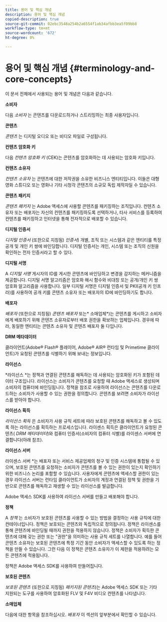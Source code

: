 ```yaml
---
title: 용어 및 핵심 개념
description: 용어 및 핵심 개념
copied-description: true
source-git-commit: 02ebc3548a254b2a6554f1ab34afbb3ea5f09bb8
workflow-type: tm+mt
source-wordcount: '672'
ht-degree: 0%

---
```


# 용어 및 핵심 개념 {#terminology-and-core-concepts}

이 문서 전체에서 사용되는 용어 및 개념은 다음과 같습니다.

**소비자**

다음 *소비자* 는 콘텐츠를 다운로드하거나 스트리밍하는 최종 사용자입니다.

**콘텐츠**

*콘텐츠* 는 디지털 오디오 또는 비디오 파일로 구성됩니다.

**컨텐츠 암호화 키**

다음 *컨텐츠 암호화 키* (CEK)는 콘텐츠를 암호화하는 데 사용되는 암호화 키입니다.

**컨텐츠 소유자**

*컨텐츠 소유자* 는 콘텐츠에 대한 저작권을 소유한 비즈니스 엔티티입니다. 이들은 대형 영화 스튜디오 또는 영화나 기타 시청각 콘텐츠의 소규모 독립 제작자일 수 있습니다.

**콘텐츠 패키지**

*콘텐츠 패키지* 는 Adobe 액세스에 사용할 콘텐츠를 패키징하는 조직입니다. 컨텐츠 소유자 또는 배포자는 자신의 컨텐츠를 패키징하도록 선택하거나, 타사 서비스를 등록하여 컨텐츠를 패키징하고 인터넷을 통해 전자적으로 배포할 수 있습니다.

**디지털 인증서**

*디지털 인증서* (또한으로 지칭됨) *인증서*) 개별, 조직 또는 시스템과 같은 엔티티를 특정 공개 및 개인 키 쌍에 바인딩합니다. 디지털 인증서는 개인, 시스템 또는 조직의 신원을 확인하는 전자 인증서라고 할 수 있다.

**디지털 서명**

A *디지털 서명* 게시자의 ID를 게시한 콘텐츠에 바인딩하고 변경을 감지하는 메커니즘을 제공합니다. 디지털 서명 알고리즘은 암호화 해시 함수와 비대칭 또는 공개/개인 키 쌍 암호화 알고리즘을 사용합니다. 일부 디지털 서명은 디지털 인증서 및 PKI(공개 키 인프라)를 사용하여 공개 키를 콘텐츠 소유자 또는 배포자의 ID에 바인딩하기도 합니다.

**배포자**

*배포자* (또한으로 지칭됨) *콘텐츠 배포자* 또는* 소매업체*)는 콘텐츠를 게시하고 소비자에게 배포하기 위해 콘텐츠 소유자로부터 배포 권한을 확보하는 업체입니다. 경우에 따라, 동일한 엔티티는 콘텐츠 소유자 및 콘텐츠 배포자 둘 다입니다.

**DRM 메타데이터**

클라이언트(Adobe® Flash® 플레이어, Adobe® AIR® 런타임 및 Primetime 클라이언트)가 요청된 콘텐츠를 식별하기 위해 보내는 정보입니다.

**라이선스**

*라이선스 *는 정책과 연결된 콘텐츠를 해독하는 데 사용되는 암호화된 키가 포함된 데이터 구조입니다. 라이선스는 소비자가 콘텐츠를 요청할 때 Adobe 액세스로 생성되며 소비자의 컴퓨터에 바인딩됩니다. 정책을 참조로 사용하여 라이선스는 콘텐츠를 다운로드하는 소비자가 사용할 수 있는 권한을 정의합니다. 콘텐츠를 보려면 소비자가 라이선스를 받아야 합니다.

**라이선스 획득**

*라이선스 획득* 은 소비자가 사용 규칙 세트에 따라 보호된 콘텐츠를 해독하고 볼 수 있도록 하는 라이선스를 획득하는 프로세스입니다. 라이센스 획득은 클라이언트가 요청된 콘텐츠( *DRM 메타데이터*)와 컴퓨터 인증서(소비자의 컴퓨터 식별)를 라이센스 서버에 연결합니다(아래 참조).

**라이선스 서버**

라이센스 서버 *는 배포자 또는 서비스 제공업체의 청구 및 인증 시스템에 통합될 수 있으며, 보호된 콘텐츠를 요청하는 소비자가 콘텐츠를 볼 수 있는 권한이 있는지 확인하기 위한 비즈니스 논리를 포함할 수 있습니다. 사용자에게 콘텐츠에 액세스할 권한이 있는 경우 라이선스 서버는 런타임 클라이언트가 소비자의 계정과 연결된 정책 및 권한을 기반으로 콘텐츠를 해독하고 재생할 수 있는 라이선스를 발급합니다.

Adobe 액세스 SDK를 사용하여 라이선스 서버를 만들고 배포해야 합니다.

**정책**

A *정책* 는 소비자가 보호된 콘텐츠를 사용할 수 있는 방법을 결정하는 사용 규칙에 대한 컨테이너입니다. 정책은 보호되는 콘텐츠와 독립적으로 정의됩니다. 정책은 라이센스를 통해 콘텐츠에 바인딩될 때까지 권한을 적용하지 않습니다. 정책은 소비자가 획득한 콘텐츠에 대해 갖는 권한 또는 &quot;권한&quot;을 의미하는 사용 규칙 세트를 나열합니다. 예를 들어 콘텐츠 소유자는 보호된 콘텐츠에 특정 기간 동안 소비자가 액세스할 수 있도록 하는 정책을 만들 수 있습니다. 그런 다음 이 정책은 콘텐츠 소유자가 이 제한을 적용하려는 모든 콘텐츠에 적용됩니다.

정책은 Adobe 액세스 SDK를 사용하여 만들어집니다.

**보호된 콘텐츠**

*보호된 콘텐츠* (또한으로 지칭됨) *패키지된 콘텐츠*)는 Adobe 액세스 SDK 또는 기타 지원되는 도구를 사용하여 암호화된 FLV 및 F4V 비디오 컨텐츠를 나타냅니다.

**소매업체**

다음에 대한 항목을 참조하십시오. *배포자* 이 섹션의 앞부분에서 확인할 수 있습니다.
